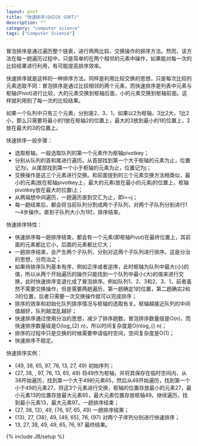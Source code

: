 ```yaml
---
layout: post
title: "快速排序(QUICK SORT)"
description: ""
category: "computer science"
tags: ["Computer Science"]
---
```


冒泡排序是通过遍历整个链表，进行两两比较、交换操作的排序方法。然而，该方法在每一趟遍历过程中，只是简单的在两个相邻的元素中操作，如果能对每一次的比较结果进行利用，有可能提高排序效率。

快速排序就是这样的一种排序方法。同样是利用比较交换的思想，只是每次比较的元素选取不同：冒泡排序是通过比较相邻的两个元素，而快速排序是列表中元素与枢轴(Pivot)进行比较，大的元素交换到枢轴后面，小的元素交换到枢轴前面。这样就利用到了每一次的比较结果。

如果一个队列中只有三个元素，分别是2、3、1，如果以2为枢轴，3比2大，1比2小，那么只需要将最小的1放在枢轴2的位置上，最大的3放到最小的1的位置上，2放在最大的3的位置上。

快速排序一般步骤：

+ 选取枢轴，一般选取队列的第一个元素作为枢轴pivotkey；
+ 分别从队列的首和尾进行遍历。从首部找到第一个大于枢轴的元素为止，位置记为i，从尾部找到第一个小于枢轴的元素为止，位置记为j；
+ 交换操作是这三个元素进行交换。和前面提到的三个元素交换方法相类似，最小的元素j放在枢轴pivotkey上，最大的元素i放在最小的元素j的位置上，枢轴pivotkey放在最大的位置i上；
+ 从两端想中间遍历，一趟遍历直到交汇为止，即i==j；
+ 每一趟结束后，都会将当前队列分割成两个子队列，对两个子队列分别进行1～4步操作。直到子队列大小为1时，排序结束。

快速排序特性：

+ 快速排序每一趟排序结束，都会有一个元素(即枢轴Pivot)在最终位置上，其前面的元素都比它小，后面的元素都比它大；
+ 一趟排序结束，会产生两个子队列，分别对这两个子队列进行排序。这是分治的思想，分而治之；
+ 如果待排序队列基本有序，例如正序或者逆序，此时枢轴为队列中最大(小)的值，所以从两个开始遍历的操作只能找到一个队列中最小(大)的值来进行交换，此时快速排序变退化成了冒泡排序。例如队列1、2、3和2、3、1，前者虽然不需要交换操作，但是需要两趟遍历，第一趟确定1的位置，第二趟确实2和3的位置，后者只需要一次交换操作就可以完成排序；
+ 排序的效率和初始化队列排序情况与枢轴的选取有关。枢轴越接近队列的中间值越好，队列越混乱越好；
+ 快速排序通过使用分治的思想，减少了排序趟数，冒泡排序数量级是O(n)，而快速排序数量级是O(log_{2} n)，所以时间复杂度是O(nlog_{} n)；
+ 排序的过程中只是交换的时候需要申请临时空间，空间复杂度是O(1)；
+ 快速排序不稳定。

快速排序实例：

+ {49, 38, 65, 97, 76, 13, 27, 49} 初始序列；
+ {27, 38, , 97, 76, 13, 65, 49} 将49作为枢轴，并将其保存在临时空间内，从38开始遍历，找到第一个大于49的元素65，然后从49开始遍历，找到第一个小于49的元素27。将这3个元素进行交换，枢轴的位置存放最小的元素27，最小元素13的位置存放最大元素65，最大元素位置存放枢轴49。继续遍历，找到最小元素13，最大元素97。一趟排序结束；
+ {27, 38, 13}, 49, {76, 97, 65, 49} 一趟排序结果；
+ {13}, 27, {38}, 49, {49, 65}, 76, {97} 对两个子序列分别进行快速排序；
+ 13, 27, 38, 49, 49, 65, 76, 97 最终结果。

{% include JB/setup %}